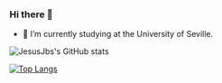 ### Hi there 👋

- 🔭 I’m currently studying at the University of Seville.

![JesusJbs's GitHub stats](https://github-readme-stats.vercel.app/api?username=Jesusjbs&show_icons=true&count_private=true&theme=react)

[![Top Langs](https://github-readme-stats.vercel.app/api/top-langs/?username=Jesusjbs&layout=compact&theme=react)](https://github.com/Jesusjbs/github-readme-stats)
